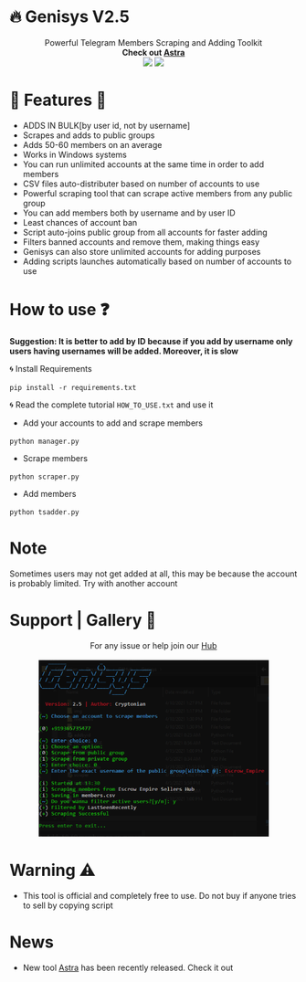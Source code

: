# :fire: Genisys V2.5
<p align='center'>
  Powerful Telegram Members Scraping and Adding Toolkit<br>
  <b>Check out <a href='https://github.com/Cryptonian007/Astra.git'> Astra </a></b><br>
  <a href="https://telegram.me/Techmedies_1"><img src="https://img.shields.io/badge/Telegram-Techmedies-green"></a> <a href="https://twitter.com/cryptonian007?lang=en"><img src="https://img.shields.io/badge/FollowOn-Twitter-green"></a>
  </p>

# :small_red_triangle_down: Features :small_red_triangle:

* ADDS IN BULK[by user id, not by username]
* Scrapes and adds to public groups
* Adds 50-60 members on an average
* Works in Windows systems
* You can run unlimited accounts at the same time in order to add members
* CSV files auto-distributer based on number of accounts to use
* Powerful scraping tool that can scrape active members from any public group
* You can add members both by username and by user ID
* Least chances of account ban
* Script auto-joins public group from all accounts for faster adding
* Filters banned accounts and remove them, making things easy
* Genisys can also store unlimited accounts for adding purposes
* Adding scripts launches automatically based on number of accounts to use

# How to use :question:

<b>Suggestion: It is better to add by ID because if you add by username only users having usernames will be added. Moreover, it is slow</b>

:cyclone: Install Requirements

`pip install -r requirements.txt`

:cyclone: Read the complete tutorial `HOW_TO_USE.txt` and use it

* Add your accounts to add and scrape members

`python manager.py`

* Scrape members

`python scraper.py`

* Add members

`python tsadder.py`

# Note

Sometimes users may not get added at all, this may be because the account is probably limited. Try with another account

# Support | Gallery :dart:
<p align='center'>
  For any issue or help join our <a href='https://telegram.me/Techmedies_Hub'> Hub </a><br><br>
  <img src="https://github.com/Cryptonian007/Genisys/blob/main/img/img2.png" width="403" height="309">
  </p>
  
# Warning :warning:

* This tool is official and completely free to use. Do not buy if anyone tries to sell by copying script

# News

* New tool [Astra](https://github.com/Cryptonian007/Astra.git) has been recently released. Check it out
